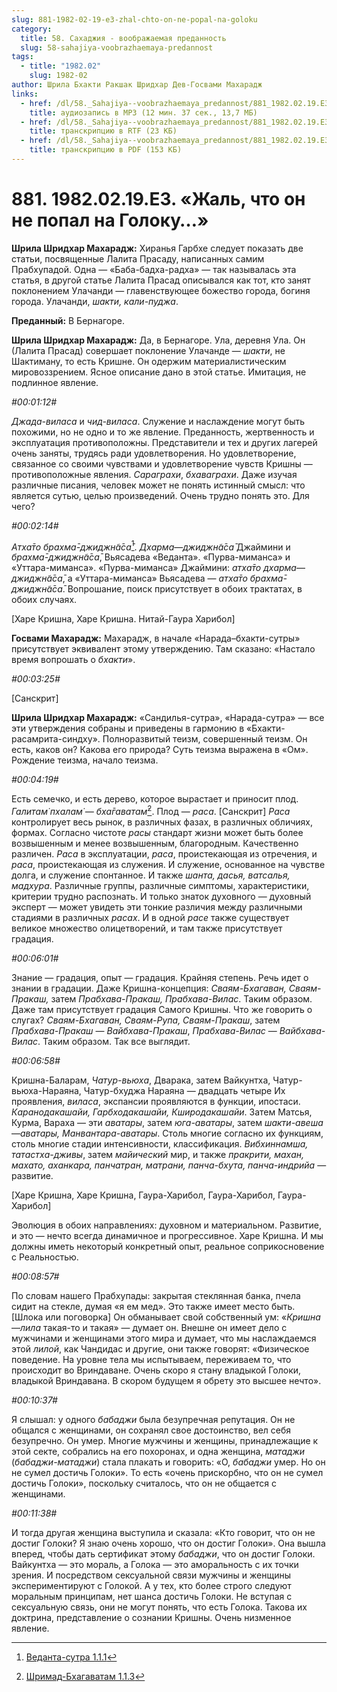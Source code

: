 ```yaml
---
slug: 881-1982-02-19-e3-zhal-chto-on-ne-popal-na-goloku
category:
  title: 58. Сахаджия - воображаемая преданность
  slug: 58-sahajiya-voobrazhaemaya-predannost
tags:
  - title: "1982.02"
    slug: 1982-02
author: Шрила Бхакти Ракшак Шридхар Дев-Госвами Махарадж
links:
  - href: /dl/58._Sahajiya--voobrazhaemaya_predannost/881_1982.02.19.E3_SridharMj_Zhal_chto_on_ne_popal_na_Goloku.mp3
    title: аудиозапись в MP3 (12 мин. 37 сек., 13,7 МБ)
  - href: /dl/58._Sahajiya--voobrazhaemaya_predannost/881_1982.02.19.E3_SridharMj_Zhal_chto_on_ne_popal_na_Goloku.rtf
    title: транскрипцию в RTF (23 КБ)
  - href: /dl/58._Sahajiya--voobrazhaemaya_predannost/881_1982.02.19.E3_SridharMj_Zhal_chto_on_ne_popal_na_Goloku.pdf
    title: транскрипцию в PDF (153 КБ)
---
```


# 881. 1982.02.19.E3. «Жаль, что он не попал на Голоку…»

**Шрила Шридхар Махарадж:** Хиранья Гарбхе следует показать две статьи, посвященные Лалита Прасаду, написанных самим Прабхупадой. Одна — «Баба-бадха-радха» — так называлась эта статья, в другой статье Лалита Прасад описывался как тот, кто занят поклонением Улачанди — главенствующее божество города, богиня города. Улачанди, *шакти, кали-пуджа*.

**Преданный:** В Бернагоре.

**Шрила Шридхар Махарадж:** Да, в Бернагоре. Ула, деревня Ула. Он (Лалита Прасад) совершает поклонение Улачанде — *шакти*, не Шактиману, то есть Кришне. Он одержим материалистическим мировоззрением. Ясное описание дано в этой статье. Имитация, не подлинное явление.

*#00:01:12#*

*Джада-виласа* и *чид-виласа*. Служение и наслаждение могут быть похожими, но не одно и то же явление. Преданность, жертвенность и эксплуатация противоположны. Представители и тех и других лагерей очень заняты, трудясь ради удовлетворения. Но удовлетворение, связанное со своими чувствами и удовлетворение чувств Кришны — противоположные явления. *Сараграхи*, *бхаваграхи*. Даже изучая различные писания, человек может не понять истинный смысл: что является сутью, целью произведений. Очень трудно понять это. Для чего?

*#00:02:14#*

*Атха̄то брахма̄-джиджн̃а̄са̄*[^_ftn1]. *Дхарма*—*джиджн̃а̄са̄* Джаймини и *брахма̄-джиджн̃а̄са̄*, Вьясадева «Веданта». «Пурва-миманса» и «Уттара-миманса». «Пурва-миманса» Джаймини: *атха̄то дхарма*—*джиджн̃а̄са̄*, а «Уттара-миманса» Вьясадева — *атха̄то брахма̄-джиджн̃а̄са̄*. Вопрошание, поиск присутствует в обоих трактатах, в обоих случаях.

[Харе Кришна, Харе Кришна. Нитай-Гаура Харибол]

**Госвами Махарадж:** Махарадж, в начале «Нарада–бхакти-сутры» присутствует эквивалент этому утверждению. Там сказано: «Настало время вопрошать о *бхакти*».

*#00:03:25#*

[Санскрит]

**Шрила Шридхар Махарадж:** «Сандилья-сутра», «Нарада-сутра» — все эти утверждения собраны и приведены в гармонию в «Бхакти-расамрита-синдху». Полноразвитый теизм, совершенный теизм. Он есть, каков он? Какова его природа? Суть теизма выражена в «Ом». Рождение теизма, начало теизма.

*#00:04:19#*

Есть семечко, и есть дерево, которое вырастает и приносит плод. *Галитам̇ пхалам̇ — бха̄гаватам̇*[^_ftn2]. Плод — *раса*. [Санскрит] *Раса* контролирует весь рынок, в различных фазах, в различных обличиях, формах. Согласно чистоте *расы* стандарт жизни может быть более возвышенным и менее возвышенным, благородным. Качественно различен. *Раса* в эксплуатации, *раса*, проистекающая из отречения, и *раса*, проистекающая из служения. И служение, основанное на чувстве долга, и служение спонтанное. И также *шанта, дасья, ватсалья, мадхура*. Различные группы, различные симптомы, характеристики, критерии трудно распознать. И только знаток духовного — духовный эксперт — может увидеть эти тонкие различия между различными стадиями в различных *расах*. И в одной *расе* также существует великое множество олицетворений, и там также присутствует градация.

*#00:06:01#*

Знание — градация, опыт — градация. Крайняя степень. Речь идет о знании в градации. Даже Кришна-концепция: *Сваям-Бхагаван, Сваям-Пракаш,* затем *Прабхава-Пракаш, Прабхава-Вилас*. Таким образом. Даже там присутствует градация Самого Кришны. Что же говорить о слугах? *Сваям-Бхагаван, Сваям-Рупа, Сваям-Пракаш*, затем *Прабхава-Пракаш* — *Вайбхава-Пракаш*, *Прабхава-Вилас* — *Вайбхава-Вилас*. Таким образом. Так все выглядит.

*#00:06:58#*

Кришна-Баларам, *Чатур-вьюха*, Дварака, затем Вайкунтха, Чатур-вьюха-Нараяна, Чатур-бхуджа Нараяна — двадцать четыре Их проявления, *виласа*, экспансии проявляются в функции, ипостаси. *Каранодакашайи, Гарбходакашайи, Кширодакашайи*. Затем Матсья, Курма, Вараха — эти *аватары*, затем *юга-аватары*, затем *шакти-авеша*—*аватары,* *Манвантара-аватары*. Столь многие согласно их функциям, столь многие стадии интенсивности, классификация. *Вибхиннамша, татастха-дживы*, затем *майический* мир, и также *пракрити, махан, махато, аханкара, панчатран, матрани, панча-бхута, панча-индрийа* — развитие.

[Харе Кришна, Харе Кришна, Гаура-Харибол, Гаура-Харибол, Гаура-Харибол]

Эволюция в обоих направлениях: духовном и материальном. Развитие, и это — нечто всегда динамичное и прогрессивное. Харе Кришна. И мы должны иметь некоторый конкретный опыт, реальное соприкосновение с Реальностью.

*#00:08:57#*

По словам нашего Прабхупады: закрытая стеклянная банка, пчела сидит на стекле, думая «я ем мед». Это также имеет место быть. [Шлока или поговорка] Он обманывает свой собственный ум: «*Кришна*—*лила* такая-то и такая» — думает он. Внешне он имеет дело с мужчинами и женщинами этого мира и думает, что мы наслаждаемся этой *лилой*, как Чандидас и другие, они также говорят: «Физическое поведение. На уровне тела мы испытываем, переживаем то, что происходит во Вриндаване. Очень скоро я стану владыкой Голоки, владыкой Вриндавана. В скором будущем я обрету это высшее нечто».

*#00:10:37#*

Я слышал: у одного *бабаджи* была безупречная репутация. Он не общался с женщинами, он сохранял свое достоинство, вел себя безупречно. Он умер. Многие мужчины и женщины, принадлежащие к этой секте, собрались на его похоронах, и одна женщина, *матаджи* (*бабаджи-матаджи*) стала плакать и говорить: «О, *бабаджи* умер. Но он не сумел достичь Голоки». То есть «очень прискорбно, что он не сумел достичь Голоки», поскольку считалось, что он не общается с женщинами.

*#00:11:38#*

И тогда другая женщина выступила и сказала: «Кто говорит, что он не достиг Голоки? Я знаю очень хорошо, что он достиг Голоки». Она вышла вперед, чтобы дать сертификат этому *бабаджи*, что он достиг Голоки. Вайкунтха — это мораль, а Голока — это аморальность с их точки зрения. И посредством сексуальной связи мужчины и женщины экспериментируют с Голокой. А у тех, кто более строго следуют моральным принципам, нет шанса достичь Голоки. Не вступая с сексуальную связь, они не могут понять, что есть Голока. Такова их доктрина, представление о сознании Кришны. Очень низменное явление.



[^_ftn1]: [Веданта-сутра 1.1.1](../notes/vedanta-sutra/vedanta-sutra-1-1-1.md)

[^_ftn2]: [Шримад-Бхагаватам 1.1.3](../notes/shrimad-bhagavatam/shrimad-bhagavatam-1-1-3.md)
